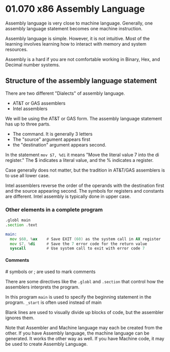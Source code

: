 # 01.070 x86 Assembly Language

Assembly language is very close to machine language.  Generally, one assembly language statement becomes one machine instruction.

Assembly language is simple.  However, it is not intuitive.  Most of the learning involves learning how to interact with memory and system resources.

Assembly is a hard if you are not comfortable working in Binary, Hex, and Decimal number systems.


## Structure of the assembly language statement

There are two different "Dialects" of assembly language.  

* AT&T or GAS assemblers
* Intel assemblers

We will be using the AT&T or GAS form.  The assembly language statement has up to three parts.

* The command.  It is generally 3 letters
* The "source" argument appears first
* the "destination" argument appears second.

In the statement `mov $7, %di` it means "Move the literal value 7 into the di register."  The $ indicates a literal value, and the % indicates a register.

Case generally does not matter, but the tradition in AT&T/GAS assemblers is to use all lower case.

Intel assemblers reverse the order of the operands with the destination first and the source appearing second.  The symbols for registers and constants are different.  Intel assembly is typically done in upper case.

### Other elements in a complete program

```asm
.globl main
.section .text

main:
  mov $60, %ax    # Save EXIT (60) as the system call in AX register
  mov $7, %di     # Save the 7 error code for the return value
  syscall         # Use system call to exit with error code 7
```

#### Comments

&num; symbols or ; are used to mark comments

 There are some directives like the `.globl` and `.section` that control how the assemblers interprets the program.

 In this program `main` is used to specify the beginning statement in the program.  `_start` is often used instead of main 

Blank lines are used to visually divide up blocks of code, but the assembler ignores them.

Note that Assembler and Machine language may each be created from the other.  If you have Assembly language, the machine language can be generated.  It works the other way as well.  If you have Machine code, it may be used to create Assembly Language.
